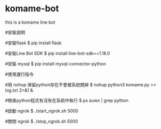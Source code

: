 # komame-bot
this is a komame line bot

#安裝說明

#安裝flask
$ pip install flask

#安裝Line Bot SDK
$ pip install line-bot-sdk==1.18.0

#安裝 mysql
$ pip install mysql-connector-python



#使用運行指令

#用 nohup 保留python存在不會被系統關掉
$ nohup python3 komame.py >> log.txt 2>&1 &

#檢查python程式有沒有在系統中執行
$ ps auwx | grep python

#啟動 ngrok
$ ./start_ngrok.sh 5000

#關閉 ngrok
$ ./stop_ngrok.sh 5000